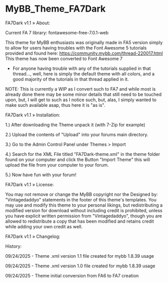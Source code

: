 # MyBB_Theme_FA7Dark

FA7Dark v1.1
» About:

Current FA 7 library: fontawesome-free-7.0.1-web


This theme for MyBB enthusiasts was originally made in FA5 version simply to allow for users having troubles with the Font Awesome 5 tutorials provided and found here: https://community.mybb.com/thread-220017.html This theme has now been converted to Font Awesome 7


* For anyone having trouble with any of the tutorials supplied in that thread..., well, here is simply the default theme with all colors, and a good majority of the tutorials in that thread applied in it.


NOTE: This is currently a WIP as I convert such to FA7 and while most is already done there may be some minor details that still need to be touched upon, but, I will get to such as I notice such, but, alas, I simply wanted to make such available asap, thus here it is "as is".


FA7Dark v1.1
» Installation:

1.) After downloading the Theme unpack it (with 7-Zip for example)

2.) Upload the contents of "Upload" into your forums main directory.

3.) Go to the Admin Control Panel under Themes > Import

4.) Search for the XML File titled "FA7Dark-theme.xml" in the theme folder found on your computer and click the Button "Import Theme" this will upload the file from your computer to your forum.

5.) Now have fun with your forum!

FA7Dark v1.1
» License:


You may not remove or change the MyBB copyright nor the Designed by: "Vintagedaddyo" statements in the footer of this theme's templates. You may use and modify this theme to your personal likings, but redistributing a modified version for download without including credit is prohibited, unless you have explicit written permission from "Vintagedaddyo", though you are allowed to redistribute a copy that has been modified and retains credit while adding your own credit as well.


FA7Dark v1.1
» Changelog:

History:

09/24/2025 - Theme .xml version 1.1 file created for mybb 1.8.39 usage

09/24/2025 - Theme .xml version 1.0 file created for mybb 1.8.39 usage

09/24/2025 - Theme initial conversion from FA6 to FA7 creation
